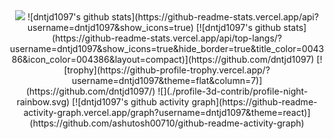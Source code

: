 

<div align="center">
  
<img src="https://capsule-render.vercel.app/api?type=wave&color=auto&height=300&section=header&text=Wooseong's%20git%20✨&fontSize=90" />
![dntjd1097's github stats](https://github-readme-stats.vercel.app/api?username=dntjd1097&show_icons=true)
[![dntjd1097's github stats](https://github-readme-stats.vercel.app/api/top-langs/?username=dntjd1097&show_icons=true&hide_border=true&title_color=004386&icon_color=004386&layout=compact)](https://github.com/dntjd1097)
[![trophy](https://github-profile-trophy.vercel.app/?username=dntjd1097&theme=flat&column=7)](https://github.com/dntjd1097/)
![](./profile-3d-contrib/profile-night-rainbow.svg)
[![dntjd1097's github activity graph](https://github-readme-activity-graph.vercel.app/graph?username=dntjd1097&theme=react)](https://github.com/ashutosh00710/github-readme-activity-graph)
